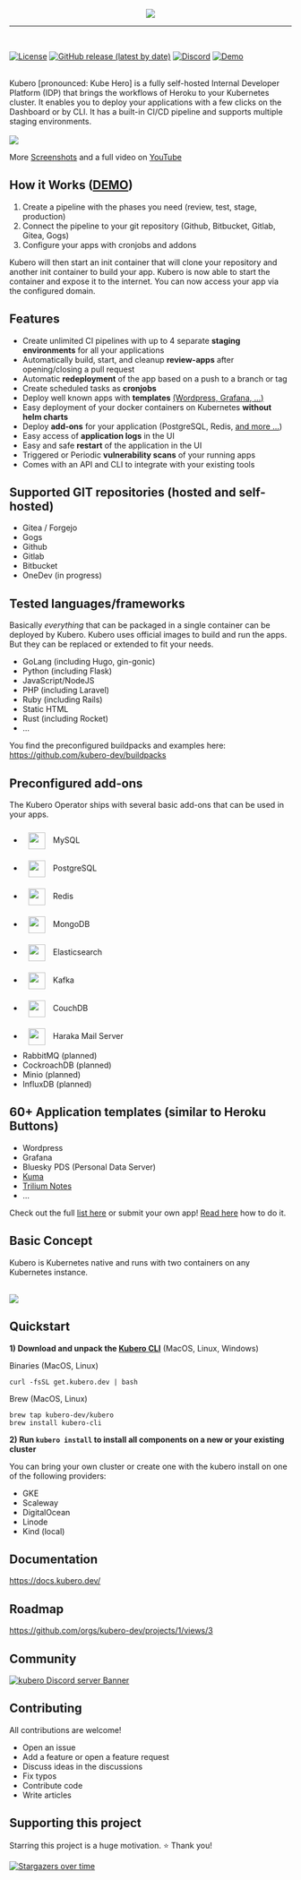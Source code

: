 <p align="center">
<img src="docs/logo/kubero-logo-horizontal.png">
</p>
<hr>
<br>

<a href="https://github.com/kubero-dev/kubero/blob/main/LICENSE" target="_blank"><img alt="License" src="https://img.shields.io/github/license/kubero-dev/kubero?style=flat-square&color=blue"></a>
<a href="https://github.com/kubero-dev/kubero/releases/latest" target="_blank"><img alt="GitHub release (latest by date)" src="https://img.shields.io/github/v/release/kubero-dev/kubero?style=flat-square&color=brightgreen"></a>
<a href="https://discord.gg/tafRPMWS4r" target="_blank"><img alt="Discord" src="https://img.shields.io/discord/1051249947472826408?style=flat-square"></a>
<a href="https://demo.kubero.dev" target="_blank"><img alt="Demo" src="https://img.shields.io/badge/demo-up-sucess?style=flat-square&color=blue"></a>


<br>
Kubero [pronounced: Kube Hero] is a fully self-hosted Internal Developer Platform (IDP) that brings the workflows of Heroku to your Kubernetes cluster. It enables you to deploy your applications with a few clicks on the Dashboard or by CLI. It has a built-in CI/CD pipeline and supports multiple staging environments.
<br>
<br>

<img src="docs/screenshots/createapp.gif">

More <a href="https://docs.kubero.dev/screenshots" target="_blank">Screenshots</a> and a full video on
<a href="https://www.youtube.com/watch?v=-_XcC_8cpis" target="_blank">YouTube</a><p>

## How it Works ([DEMO](https://demo.kubero.dev))
1. Create a pipeline with the phases you need (review, test, stage, production)
2. Connect the pipeline to your git repository (Github, Bitbucket, Gitlab, Gitea, Gogs)
3. Configure your apps with cronjobs and addons

Kubero will then start an init container that will clone your repository and another init container to build your app. Kubero is now able to start the container and expose it to the internet. You can now access your app via the configured domain.

## Features
- Create unlimited CI pipelines with up to 4 separate **staging environments** for all your applications
- Automatically build, start, and cleanup **review-apps** after opening/closing a pull request
- Automatic **redeployment** of the app based on a push to a branch or tag
- Create scheduled tasks as **cronjobs**
- Deploy well known apps with **templates** [(Wordpress, Grafana, ...)](https://www.kubero.dev/templates)
- Easy deployment of your docker containers on Kubernetes **without helm charts**
- Deploy **add-ons** for your application (PostgreSQL, Redis, [and more ...](https://github.com/kubero-dev/kubero#preconfigured-add-ons))
- Easy access of **application logs** in the UI
- Easy and safe **restart** of the application in the UI
- Triggered or Periodic **vulnerability scans** of your running apps
- Comes with an API and CLI to integrate with your existing tools

## Supported GIT repositories (hosted and self-hosted)
- Gitea / Forgejo
- Gogs
- Github
- Gitlab
- Bitbucket
- OneDev (in progress)

## Tested languages/frameworks
Basically *everything* that can be packaged in a single container can be deployed by Kubero. Kubero uses official images to build and run the apps. But they can be replaced or extended to fit your needs.

- GoLang (including Hugo, gin-gonic)
- Python (including Flask)
- JavaScript/NodeJS
- PHP (including Laravel)
- Ruby (including Rails)
- Static HTML
- Rust (including Rocket)
- ...

You find the preconfigured buildpacks and examples here:
https://github.com/kubero-dev/buildpacks

## Preconfigured add-ons
The Kubero Operator ships with several basic add-ons that can be used in your apps.
- <img src="client/public/img/addons/MySQL.png" width="30px" style="vertical-align: middle; margin: 10px"> MySQL
- <img src="client/public/img/addons/postgresql.png" width="30px" style="vertical-align: middle; margin: 10px"> PostgreSQL
- <img src="client/public/img/addons/Redis.png" width="30px" style="vertical-align: middle; margin: 10px"> Redis
- <img src="client/public/img/addons/MongoDB.png" width="30px" style="vertical-align: middle; margin: 10px"> MongoDB
- <img src="client/public/img/addons/Elasticsearch.png" width="30px" style="vertical-align: middle; margin: 10px"> Elasticsearch
- <img src="client/public/img/addons/Kafka.png" width="30px" style="vertical-align: middle; margin: 10px"> Kafka
- <img src="client/public/img/addons/CouchDB.png" width="30px" style="vertical-align: middle; margin: 10px"> CouchDB
- <img src="client/public/img/addons/Haraka.png" width="30px" style="vertical-align: middle; margin: 10px"> Haraka Mail Server
- RabbitMQ (planned)
- CockroachDB (planned)
- Minio (planned)
- InfluxDB (planned)

## 60+ Application templates (similar to Heroku Buttons)
- Wordpress
- Grafana
- Bluesky PDS (Personal Data Server)
- <a href="https://uptime.kuma.pet" target="_blank">Kuma</a>
- <a href="https://github.com/zadam/trilium" target="_blank">Trilium Notes</a>
- ...

Check out the full [list here](https://www.kubero.dev/templates/) or submit your own app! [Read here](https://github.com/kubero-dev/kubero/blob/main/services/) how to do it.

## Basic Concept 
Kubero is Kubernetes native and runs with two containers on any Kubernetes instance.
<br>
<br>

<img src="docs/img/highlevel.png">

## Quickstart
**1) Download and unpack the <a href="https://github.com/kubero-dev/kubero-cli/releases/latest">Kubero CLI</a>** (MacOS, Linux, Windows)<p>

Binaries (MacOS, Linux)
```
curl -fsSL get.kubero.dev | bash
```

 Brew (MacOS, Linux)
```
brew tap kubero-dev/kubero
brew install kubero-cli
```

**2) Run `kubero install` to install all components on a new or your existing cluster**

You can bring your own cluster or create one with the kubero install on one of the following providers:
- GKE
- Scaleway
- DigitalOcean
- Linode
- Kind (local)

## Documentation
https://docs.kubero.dev/

## Roadmap
https://github.com/orgs/kubero-dev/projects/1/views/3

## Community
[![kubero Discord server Banner](https://discordapp.com/api/guilds/1051249947472826408/widget.png?style=banner2)](https://discord.gg/tafRPMWS4r)

## Contributing
All contributions are welcome!
 - Open an issue
 - Add a feature or open a feature request
 - Discuss ideas in the discussions
 - Fix typos
 - Contribute code
 - Write articles

## Supporting this project
Starring this project is a huge motivation. ⭐ Thank you!

[![Stargazers over time](https://starchart.cc/kubero-dev/kubero.svg)](https://starchart.cc/kubero-dev/kubero)
